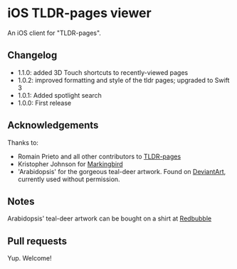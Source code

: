 iOS TLDR-pages viewer
=====================

An iOS client for "TLDR-pages".

Changelog
---------

* 1.1.0: added 3D Touch shortcuts to recently-viewed pages
* 1.0.2: improved formatting and style of the tldr pages; upgraded to Swift 3
* 1.0.1: Added spotlight search
* 1.0.0: First release

Acknowledgements
----------------

Thanks to:

* Romain Prieto and all other contributors to [TLDR-pages](https://github.com/tldr-pages/tldr)
* Kristopher Johnson for [Markingbird](https://github.com/kristopherjohnson/Markingbird)
* 'Arabidopsis' for the gorgeous teal-deer artwork. Found on [DeviantArt](http://arabidopsis.deviantart.com/art/Teal-Deer-II-158802763), currently used without permission.

Notes
-----

Arabidopsis' teal-deer artwork can be bought on a shirt at [Redbubble](http://www.redbubble.com/people/arabidopsis/works/5386340-1-teal-deer-too-long-didnt-read)

Pull requests
-------------

Yup. Welcome!
